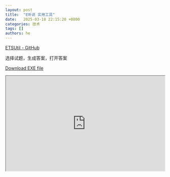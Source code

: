 ```yaml
---
layout: post
title:  "E听说 实用工具"
date:   2025-03-18 22:15:20 +0800
categories: 技术
tags: []
authors: he
---
```


[ETSUtil - GitHub](https://github.com/HeCPDF/ETSUtil)

选择试题，生成答案，打开答案

[Download EXE file](/media/ETSUtil_main.37d8604.exe)

<div style="position: relative; padding: 30% 45%;">
<iframe style="position: absolute; width: 100%; height: 100%; left: 0; top: 0;" src="https://github.com/HeCPDF/ETSUtil" frameborder="1" scrolling="yes" width="320" height="240"</iframe>
</div>